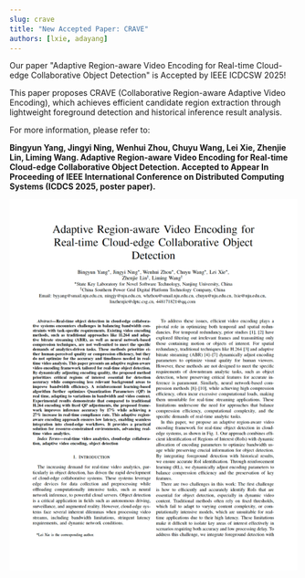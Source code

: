 ```yaml
---
slug: crave
title: "New Accepted Paper: CRAVE"
authors: [lxie, adayang]
---
```


Our paper "Adaptive Region-aware Video Encoding for Real-time Cloud-edge Collaborative Object Detection" is Accepted by IEEE ICDCSW 2025!

This paper proposes CRAVE (Collaborative Region-aware Adaptive Video Encoding), which achieves efficient candidate region extraction through lightweight foreground detection and historical inference result analysis.

<!-- truncate -->

For more information, please refer to:

**Bingyun Yang, Jingyi Ning, Wenhui Zhou, Chuyu Wang, Lei Xie, Zhenjie Lin, Liming Wang. Adaptive Region-aware Video Encoding for Real-time Cloud-edge Collaborative Object Detection. Accepted to Appear In Proceeding of IEEE International Conference on Distributed Computing Systems (ICDCS 2025, poster paper).**

![crave-paper-img](./crave-paper.png)
